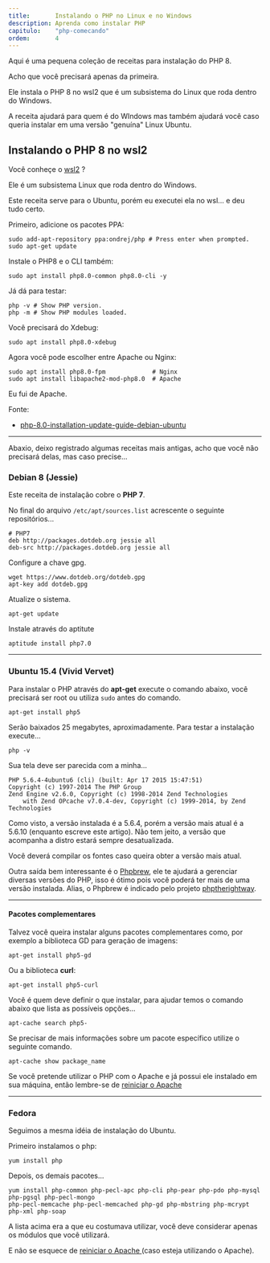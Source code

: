 ```yaml
---
title:       Instalando o PHP no Linux e no Windows
description: Aprenda como instalar PHP
capitulo:    "php-comecando"
ordem:       4
---
```


Aqui é uma pequena coleção de receitas para instalação do PHP 8.

Acho que você precisará apenas da primeira.

Ele instala o PHP 8 no wsl2 que é um subsistema do Linux que roda dentro do Windows.

A receita ajudará para quem é do WIndows mas também ajudará você caso queria instalar em uma versão "genuína" Linux Ubuntu.


## Instalando o PHP 8 no wsl2

Você conheçe o [wsl2](https://docs.microsoft.com/pt-br/windows/wsl/install-win10) ?

Ele é um subsistema Linux que roda dentro do Windows.

Este receita serve para o Ubuntu, porém eu executei ela no wsl... e deu tudo certo.

Primeiro, adicione os pacotes PPA:

    sudo add-apt-repository ppa:ondrej/php # Press enter when prompted.
    sudo apt-get update


Instale o PHP8 e o CLI também:

    sudo apt install php8.0-common php8.0-cli -y

Já dá para testar:

    php -v # Show PHP version.
    php -m # Show PHP modules loaded.


Você precisará do Xdebug:

    sudo apt install php8.0-xdebug


Agora você pode escolher entre Apache ou Nginx:

    sudo apt install php8.0-fpm             # Nginx
    sudo apt install libapache2-mod-php8.0  # Apache

Eu fui de Apache.

Fonte:

- [php-8.0-installation-update-guide-debian-ubuntu](https://php.watch/articles/php-8.0-installation-update-guide-debian-ubuntu)


---


Abaxio, deixo registrado algumas receitas mais antigas, acho que você não precisará delas, mas caso precise...


### Debian 8 (Jessie)

Este receita de instalação cobre o __PHP 7__.

No final do arquivo `/etc/apt/sources.list` acrescente o seguinte repositórios...

    # PHP7
    deb http://packages.dotdeb.org jessie all
    deb-src http://packages.dotdeb.org jessie all

Configure a chave gpg.

    wget https://www.dotdeb.org/dotdeb.gpg
    apt-key add dotdeb.gpg

Atualize o sistema.

    apt-get update

Instale através do aptitute

    aptitude install php7.0

---


### Ubuntu 15.4 (Vivid Vervet)

Para instalar o PHP através do __apt-get__ execute o comando abaixo, você precisará ser root ou
utiliza `sudo` antes do comando.

    apt-get install php5

Serão baixados 25 megabytes, aproximadamente. Para testar a instalação execute...

    php -v

Sua tela deve ser parecida com a minha...

    PHP 5.6.4-4ubuntu6 (cli) (built: Apr 17 2015 15:47:51)
    Copyright (c) 1997-2014 The PHP Group
    Zend Engine v2.6.0, Copyright (c) 1998-2014 Zend Technologies
        with Zend OPcache v7.0.4-dev, Copyright (c) 1999-2014, by Zend Technologies


Como visto, a versão instalada é a 5.6.4, porém a versão mais atual é a 5.6.10 (enquanto escreve
este artigo). Não tem jeito, a versão que acompanha a distro estará sempre desatualizada.

Você deverá compilar os fontes caso queira obter a versão mais atual.

Outra saída bem interessante é o [Phpbrew](http://phpbrew.github.io/phpbrew/), ele te ajudará a
gerenciar diversas versões do PHP, isso é ótimo pois você poderá ter mais de uma versão instalada.
Alias, o Phpbrew é indicado pelo projeto [phptherightway](http://br.phptherightway.com/#instalacao_no_mac).

---


#### Pacotes complementares

Talvez você queira instalar alguns pacotes complementares como, por exemplo a biblioteca GD para
geração de imagens:

    apt-get install php5-gd

Ou a biblioteca __curl__:

    apt-get install php5-curl


Você é quem deve definir o que instalar, para ajudar temos o comando abaixo que lista as possíveis opções...

    apt-cache search php5-

Se precisar de mais informações sobre um pacote específico utilize o seguinte comando.

    apt-cache show package_name

Se você pretende utilizar o PHP com o Apache e já possui ele instalado em sua máquina, então lembre-se de
[reiniciar o Apache](/linux/reiniciar-servidor-apache)

---


### Fedora


Seguimos a mesma idéia de instalação do Ubuntu.

Primeiro instalamos o php:

    yum install php

Depois, os demais pacotes...

    yum install php-common php-pecl-apc php-cli php-pear php-pdo php-mysql php-pgsql php-pecl-mongo
	php-pecl-memcache php-pecl-memcached php-gd php-mbstring php-mcrypt php-xml php-soap


A lista acima era a que eu costumava utilizar, você deve considerar apenas os módulos que você utilizará.

E não se esquece de [reiniciar o Apache ](/linux/reiniciar-servidor-apache) (caso esteja utilizando o Apache).
